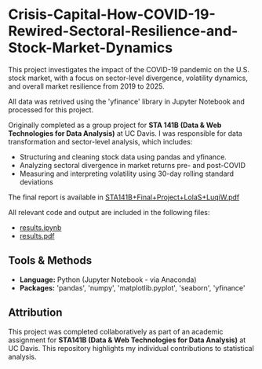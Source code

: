 # Crisis-Capital-How-COVID-19-Rewired-Sectoral-Resilience-and-Stock-Market-Dynamics

This project investigates the impact of the COVID-19 pandemic on the U.S. stock market, with a focus on sector-level divergence, 
volatility dynamics, and overall market resilience from 2019 to 2025.

All data was retrived using the 'yfinance' library in Jupyter Notebook and processed for this project.

Originally completed as a group project for **STA 141B (Data & Web Technologies for Data Analysis)** at UC Davis. I was responsible for data transformation and sector-level analysis, which includes:
- Structuring and cleaning stock data using pandas and yfinance.
- Analyzing sectoral divergence in market returns pre- and post-COVID
- Measuring and interpreting volatility using 30-day rolling standard deviations

The final report is available in [STA141B+Final+Project+LolaS+LuqiW.pdf](myLib/STA141B+Final+Project+LolaS+LuqiW.pdf)

All relevant code and output are included in the following files:
- [results.ipynb](myLib/results.ipynb)
- [results.pdf](myLib/results.ipynb)

## Tools & Methods
- **Language:** Python (Jupyter Notebook - via Anaconda)
- **Packages:** 'pandas', 'numpy', 'matplotlib.pyplot', 'seaborn', 'yfinance'

## Attribution
This project was completed collaboratively as part of an academic assignment for **STA141B (Data & Web Technologies for Data Analysis)** at UC Davis. This repository highlights my 
individual contributions to statistical analysis.
